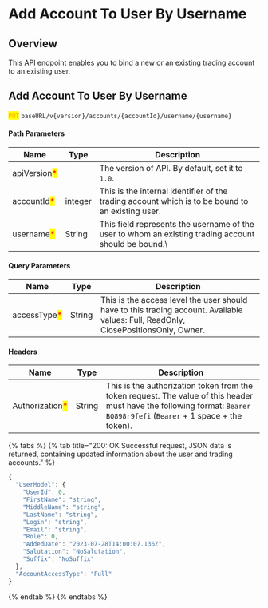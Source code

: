 # Add Account To User By Username

## Overview

This API endpoint enables you to bind a new or an existing trading account to an existing user.

## Add Account To User By Username

<mark style="color:orange;">`PUT`</mark> `baseURL/v{version}/accounts/{accountId}/username/{username}`

#### Path Parameters

| Name                                         | Type    | Description                                                                                           |
| -------------------------------------------- | ------- | ----------------------------------------------------------------------------------------------------- |
| apiVersion<mark style="color:red;">\*</mark> |         | The version of API. By default, set it to `1.0`.                                                      |
| accountId<mark style="color:red;">\*</mark>  | integer | This is the internal identifier of the trading account which is to be bound to an existing user.      |
| username<mark style="color:red;">\*</mark>   | String  | This field represents the username of the user to whom an existing trading account should be bound.\\ |

#### Query Parameters

| Name                                         | Type   | Description                                                                                                                         |
| -------------------------------------------- | ------ | ----------------------------------------------------------------------------------------------------------------------------------- |
| accessType<mark style="color:red;">\*</mark> | String | This is the access level the user should have to this trading account. Available values: Full, ReadOnly, ClosePositionsOnly, Owner. |

#### Headers

| Name                                            | Type   | Description                                                                                                                                                             |
| ----------------------------------------------- | ------ | ----------------------------------------------------------------------------------------------------------------------------------------------------------------------- |
| Authorization<mark style="color:red;">\*</mark> | String | This is the authorization token from the token request. The value of this header must have the following format: `Bearer BQ898r9fefi` (`Bearer` + 1 space + the token). |

{% tabs %}
{% tab title="200: OK Successful request, JSON data is returned, containing updated information about the user and trading accounts." %}
```javascript
{
  "UserModel": {
    "UserId": 0,
    "FirstName": "string",
    "MiddleName": "string",
    "LastName": "string",
    "Login": "string",
    "Email": "string",
    "Role": 0,
    "AddedDate": "2023-07-28T14:00:07.136Z",
    "Salutation": "NoSalutation",
    "Suffix": "NoSuffix"
  },
  "AccountAccessType": "Full"
}
```
{% endtab %}
{% endtabs %}
